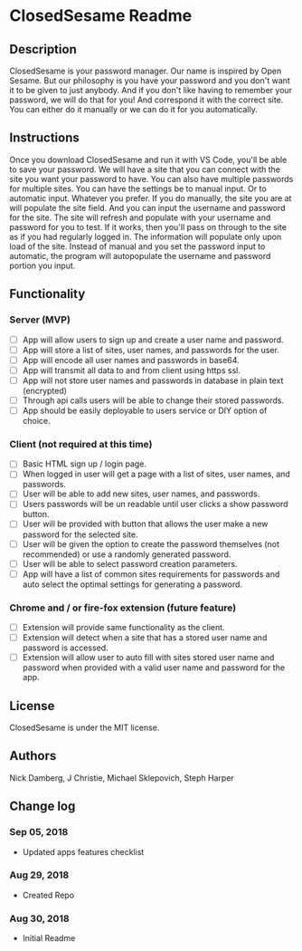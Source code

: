# ClosedSesame Readme

## Description
ClosedSesame is your password manager. Our name is inspired by Open Sesame. But our philosophy is you have your password and you don't want it to be given to just anybody. And if you don't like having to remember your password, we will do that for you! And correspond it with the correct site. You can either do it manually or we can do it for you automatically. 

## Instructions
Once you download ClosedSesame and run it with VS Code, you'll be able to save your password. We will have a site that you can connect with the site you want your password to have. You can also have multiple passwords for multiple sites. You can have the settings be to manual input. Or to automatic input. Whatever you prefer. If you do manually, the site you are at will populate the site field. And you can input the username and password for the site. The site will refresh and populate with your username and password for you to test. If it works, then you'll pass on through to the site as if you had regularly logged in. The information will populate only upon load of the site. 
Instead of manual and you set the password input to automatic, the program will autopopulate the username and password portion you input. 

## Functionality
### Server (MVP)
- [ ] App will allow users to sign up and create a user name and password.
- [ ] App will store a list of sites, user names, and passwords for the user.
- [ ] App will encode all user names and passwords in base64.
- [ ] App will transmit all data to and from client using https ssl.
- [ ] App will not store user names and passwords in database in plain text (encrypted)
- [ ] Through api calls users will be able to change their stored passwords.
- [ ] App should be easily deployable to users service or DIY option of choice.

### Client (not required at this time)
- [ ] Basic HTML sign up / login page.
- [ ] When logged in user will get a page with a list of sites, user names, and passwords.
- [ ] User will be able to add new sites, user names, and passwords.
- [ ] Users passwords will be un readable until user clicks a show password button.
- [ ] User will be provided with button that allows the user make a new password for the selected site.
- [ ] User will be given the option to create the password themselves (not recommended) or use a randomly generated password.
- [ ] User will be able to select password creation parameters.
- [ ] App will have a list of common sites requirements for passwords and auto select the optimal settings for generating a password.

### Chrome and / or fire-fox extension (future feature)
- [ ] Extension will provide same functionality as the client.
- [ ] Extension will detect when a site that has a stored user name and password is accessed.
- [ ] Extension will allow user to auto fill with sites stored user name and password when provided with a valid user name and password for the app.

## License
ClosedSesame is under the MIT license.

## Authors
Nick Damberg, J Christie, Michael Sklepovich, Steph Harper

## Change log

### Sep 05, 2018
- Updated apps features checklist

### Aug 29, 2018 
- Created Repo

### Aug 30, 2018 
- Initial Readme
